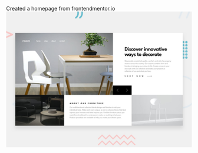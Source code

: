Created a homepage from frontendmentor.io
![Design preview for the Room homepage coding challenge](./design/desktop-preview.jpg)
